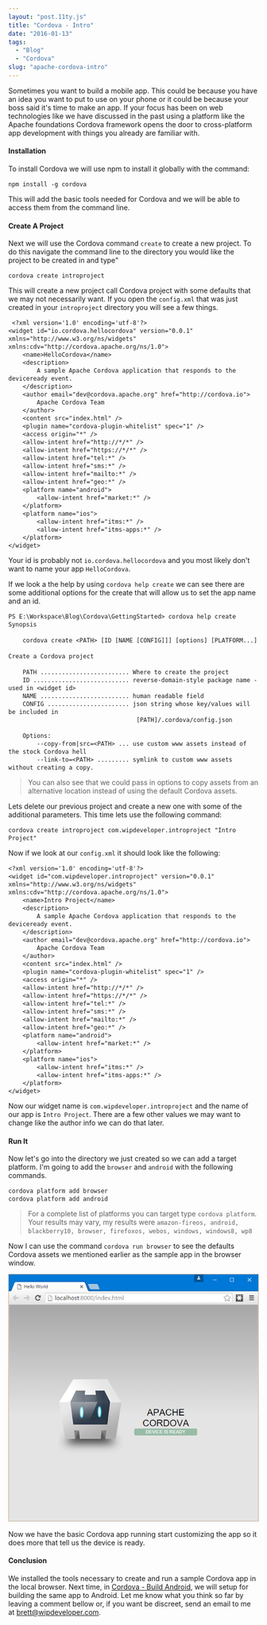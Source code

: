 ```yaml
---
layout: "post.11ty.js"
title: "Cordova - Intro"
date: "2016-01-13"
tags: 
  - "Blog"
  - "Cordova"
slug: "apache-cordova-intro"
---
```


Sometimes you want to build a mobile app. This could be because you have an idea you want to put to use on your phone or it could be because your boss said it's time to make an app. If your focus has been on web technologies like we have discussed in the past using a platform like the Apache foundations Cordova framework opens the door to cross-platform app development with things you already are familiar with.

#### Installation

To install Cordova we will use npm to install it globally with the command:

```
npm install -g cordova  
```

This will add the basic tools needed for Cordova and we will be able to access them from the command line.

#### Create A Project

Next we will use the Cordova command `create` to create a new project. To do this navigate the command line to the directory you would like the project to be created in and type"

```
cordova create introproject  
```

This will create a new project call Cordova project with some defaults that we may not necessarily want. If you open the `config.xml` that was just created in your `introproject` directory you will see a few things.

```
 <?xml version='1.0' encoding='utf-8'?>
<widget id="io.cordova.hellocordova" version="0.0.1" xmlns="http://www.w3.org/ns/widgets" xmlns:cdv="http://cordova.apache.org/ns/1.0">  
    <name>HelloCordova</name>
    <description>
        A sample Apache Cordova application that responds to the deviceready event.
    </description>
    <author email="dev@cordova.apache.org" href="http://cordova.io">
        Apache Cordova Team
    </author>
    <content src="index.html" />
    <plugin name="cordova-plugin-whitelist" spec="1" />
    <access origin="*" />
    <allow-intent href="http://*/*" />
    <allow-intent href="https://*/*" />
    <allow-intent href="tel:*" />
    <allow-intent href="sms:*" />
    <allow-intent href="mailto:*" />
    <allow-intent href="geo:*" />
    <platform name="android">
        <allow-intent href="market:*" />
    </platform>
    <platform name="ios">
        <allow-intent href="itms:*" />
        <allow-intent href="itms-apps:*" />
    </platform>
</widget>  
```

Your id is probably not `io.cordova.hellocordova` and you most likely don't want to name your app `HelloCordova`.

If we look a the help by using `cordova help create` we can see there are some additional options for the create that will allow us to set the app name and an id.

```
PS E:\Workspace\Blog\Cordova\GettingStarted> cordova help create  
Synopsis

    cordova create <PATH> [ID [NAME [CONFIG]]] [options] [PLATFORM...]

Create a Cordova project

    PATH ......................... Where to create the project
    ID ........................... reverse-domain-style package name - used in <widget id>
    NAME ......................... human readable field
    CONFIG ....................... json string whose key/values will be included in
                                    [PATH]/.cordova/config.json

    Options:
        --copy-from|src=<PATH> ... use custom www assets instead of the stock Cordova hell
        --link-to=<PATH> ......... symlink to custom www assets without creating a copy.
```

> You can also see that we could pass in options to copy assets from an alternative location instead of using the default Cordova assets.

Lets delete our previous project and create a new one with some of the additional parameters. This time lets use the following command:

```
cordova create introproject com.wipdeveloper.introproject "Intro Project"  
```

Now if we look at our `config.xml` it should look like the following:

```
<?xml version='1.0' encoding='utf-8'?>  
<widget id="com.wipdeveloper.introproject" version="0.0.1" xmlns="http://www.w3.org/ns/widgets" xmlns:cdv="http://cordova.apache.org/ns/1.0">  
    <name>Intro Project</name>
    <description>
        A sample Apache Cordova application that responds to the deviceready event.
    </description>
    <author email="dev@cordova.apache.org" href="http://cordova.io">
        Apache Cordova Team
    </author>
    <content src="index.html" />
    <plugin name="cordova-plugin-whitelist" spec="1" />
    <access origin="*" />
    <allow-intent href="http://*/*" />
    <allow-intent href="https://*/*" />
    <allow-intent href="tel:*" />
    <allow-intent href="sms:*" />
    <allow-intent href="mailto:*" />
    <allow-intent href="geo:*" />
    <platform name="android">
        <allow-intent href="market:*" />
    </platform>
    <platform name="ios">
        <allow-intent href="itms:*" />
        <allow-intent href="itms-apps:*" />
    </platform>
</widget>  
```

Now our widget name is `com.wipdeveloper.introproject` and the name of our app is `Intro Project`. There are a few other values we may want to change like the author info we can do that later.

#### Run It

Now let's go into the directory we just created so we can add a target platform. I'm going to add the `browser` and `android` with the following commands.

```
cordova platform add browser  
cordova platform add android  
```

> For a complete list of platforms you can target type `cordova platform`. Your results may vary, my results were `amazon-fireos, android, blackberry10, browser, firefoxos, webos, windows, windows8, wp8`

Now I can use the command `cordova run browser` to see the defaults Cordova assets we mentioned earlier as the sample app in the browser window.

![Starter app running in the browser](images/00-app-running1.png)

Now we have the basic Cordova app running start customizing the app so it does more that tell us the device is ready.

#### Conclusion

We installed the tools necessary to create and run a sample Cordova app in the local browser. Next time, in [Cordova - Build Android](/2016/01/19/apache-cordova-build-android/), we will setup for building the same app to Android. Let me know what you think so far by leaving a comment bellow or, if you want be discreet, send an email to me at [brett@wipdeveloper.com](mailto:brett@wipdeveloper.com).
